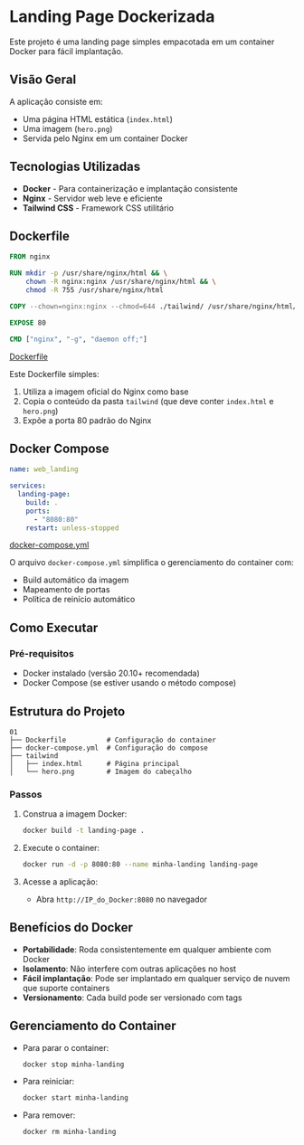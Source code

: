 # Landing Page Dockerizada

Este projeto é uma landing page simples empacotada em um container Docker para fácil implantação.

## Visão Geral

A aplicação consiste em:
- Uma página HTML estática (`index.html`)
- Uma imagem (`hero.png`)
- Servida pelo Nginx em um container Docker

## Tecnologias Utilizadas

- **Docker** - Para containerização e implantação consistente
- **Nginx** - Servidor web leve e eficiente
- **Tailwind CSS** - Framework CSS utilitário

## Dockerfile

```dockerfile
FROM nginx

RUN mkdir -p /usr/share/nginx/html && \
    chown -R nginx:nginx /usr/share/nginx/html && \
    chmod -R 755 /usr/share/nginx/html

COPY --chown=nginx:nginx --chmod=644 ./tailwind/ /usr/share/nginx/html/

EXPOSE 80

CMD ["nginx", "-g", "daemon off;"]
```
[Dockerfile]()

Este Dockerfile simples:
1. Utiliza a imagem oficial do Nginx como base
2. Copia o conteúdo da pasta `tailwind` (que deve conter `index.html` e `hero.png`)
3. Expõe a porta 80 padrão do Nginx

## Docker Compose

```yaml
name: web_landing

services:
  landing-page:
    build: .
    ports:
      - "8080:80"
    restart: unless-stopped
```
[docker-compose.yml]()

O arquivo `docker-compose.yml` simplifica o gerenciamento do container com:
- Build automático da imagem
- Mapeamento de portas
- Política de reinício automático

## Como Executar

### Pré-requisitos
- Docker instalado (versão 20.10+ recomendada)
- Docker Compose (se estiver usando o método compose)

## Estrutura do Projeto

```
01
├── Dockerfile          # Configuração do container
├── docker-compose.yml  # Configuração do compose
├── tailwind
│   ├── index.html      # Página principal
│   └── hero.png        # Imagem do cabeçalho
```

### Passos

1. Construa a imagem Docker:
   ```bash
   docker build -t landing-page .
   ```

2. Execute o container:
   ```bash
   docker run -d -p 8080:80 --name minha-landing landing-page
   ```

3. Acesse a aplicação:
   - Abra `http://IP_do_Docker:8080` no navegador

## Benefícios do Docker

- **Portabilidade**: Roda consistentemente em qualquer ambiente com Docker
- **Isolamento**: Não interfere com outras aplicações no host
- **Fácil implantação**: Pode ser implantado em qualquer serviço de nuvem que suporte containers
- **Versionamento**: Cada build pode ser versionado com tags

## Gerenciamento do Container

- Para parar o container:
  ```bash
  docker stop minha-landing
  ```

- Para reiniciar:
  ```bash
  docker start minha-landing
  ```

- Para remover:
  ```bash
  docker rm minha-landing
  ```


